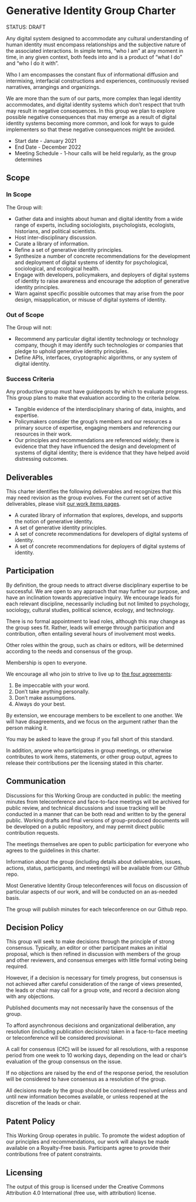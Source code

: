 # Generative Identity Group Charter

STATUS: DRAFT

Any digital system designed to accommodate any cultural understanding of human
identity must encompass relationships and the subjective nature of the
associated interactions. In simple terms, “who I am” at any moment in time, in
any given context, both feeds into and is a product of “what I do” and “who I do
it with”.

Who I am encompasses the constant flux of informational diffusion and
intermixing, interfacial constructions and experiences, continuously revised
narratives, arrangings and organizings.

We are more than the sum of our parts, more complex than legal identity
accommodates, and digital identity systems which don’t respect that truth may
result in negative consequences. In this group we plan to explore possible
negative consequences that may emerge as a result of digital identity systems
becoming more common, and look for ways to guide implementers so that these
negative consequences might be avoided.

* Start date - January 2021 
* End Date - December 2022 
* Meeting Schedule - 1-hour calls will be held regularly, as the group determines

## Scope

### In Scope
The Group will:
* Gather data and insights about human and digital identity from a wide range of
  experts, including sociologists, psychologists, ecologists, historians, and
  political scientists.
* Host inter-disciplinary discussion.
* Curate a library of information.
* Refine a set of generative identity principles.
* Synthesize a number of concrete recommendations for the development and
  deployment of digital systems of identity for psychological, sociological,
  and ecological health.
* Engage with developers, policymakers, and deployers of digital systems of
  identity to raise awareness and encourage the adoption of generative identity
  principles.
* Warn against specific possible outcomes that may arise from the poor design,
  misapplication, or misuse of digital systems of identity.

### Out of Scope
The Group will not:
* Recommend any particular digital identity technology or technology company,
  though it may identify such technologies or companies that pledge to uphold
  generative identity principles.
* Define APIs, interfaces, cryptographic algorithms, or any system of digital
  identity.

### Success Criteria
Any productive group must have guideposts by which to evaluate progress. This
group plans to make that evaluation according to the criteria below.
* Tangible evidence of the interdisciplinary sharing of data, insights, and
  expertise.
* Policymakers consider the group’s members and our resources a primary source
  of expertise, engaging members and referencing our resources in their work.
* Our principles and recommendations are referenced widely; there is evidence
  that they have influenced the design and development of systems of digital
  identity; there is evidence that they have helped avoid distressing outcomes.

## Deliverables
This charter identifies the following deliverables and recognizes that this may
need revision as the group evolves. For the current set of active deliverables,
please visit [our work items pages](https://github.com/generative-identity-group/gig-work-items).
* A curated library of information that explores, develops, and supports the
  notion of generative identity.
* A set of generative identity principles.
* A set of concrete recommendations for developers of digital systems of identity.
* A set of concrete recommendations for deployers of digital systems of identity.

## Participation
By definition, the group needs to attract diverse disciplinary expertise to be
successful. We are open to any approach that may further our purpose, and have
an inclination towards appreciative inquiry. We encourage leads for each
relevant discipline, necessarily including but not limited to psychology,
sociology, cultural studies, political science, ecology, and technology.

There is no formal appointment to lead roles, although this may change as the
group sees fit. Rather, leads will emerge through participation and
contribution, often entailing several hours of involvement most weeks.

Other roles within the group, such as chairs or editors, will be determined
according to the needs and consensus of the group.

Membership is open to everyone.

We encourage all who join to strive to live up to
[the four agreements](https://en.wikipedia.org/wiki/The_Four_Agreements):
1. Be impeccable with your word.
1. Don’t take anything personally.
1. Don’t make assumptions.
1. Always do your best.

By extension, we encourage members to be excellent to one another. We will have
disagreements, and we focus on the argument rather than the person making it.

You may be asked to leave the group if you fall short of this standard.

In addition, anyone who participates in group meetings, or otherwise contributes
to work items, statements, or other group output, agrees to release their
contributions per the licensing stated in this charter.

## Communication
Discussions for this Working Group are conducted in public: the meeting minutes
from teleconference and face-to-face meetings will be archived for public
review, and technical discussions and issue tracking will be conducted in a
manner that can be both read and written to by the general public. Working
drafts and final versions of group-produced documents will be developed on a
public repository, and may permit direct public contribution requests. 

The meetings themselves are open to public participation for everyone who agrees
to the guidelines in this charter.

Information about the group (including details about deliverables, issues,
actions, status, participants, and meetings) will be available from our Github
repo.

Most Generative Identity Group teleconferences will focus on discussion of
particular aspects of our work, and will be conducted on an as-needed basis.

The group will publish minutes for each teleconference on our Github repo.

## Decision Policy
This group will seek to make decisions through the principle of strong
consensus. Typically, an editor or other participant makes an initial proposal,
which is then refined in discussion with members of the group and other
reviewers, and consensus emerges with little formal voting being required.

However, if a decision is necessary for timely progress, but consensus is not
achieved after careful consideration of the range of views presented, the leads
or chair may call for a group vote, and record a decision along with any
objections.

Published documents may not necessarily have the consensus of the group.

To afford asynchronous decisions and organizational deliberation, any resolution
(including publication decisions) taken in a face-to-face meeting or
teleconference will be considered provisional.

A call for consensus (CfC) will be issued for all resolutions, with a response
period from one week to 10 working days, depending on the lead or chair’s
evaluation of the group consensus on the issue.

If no objections are raised by the end of the response period, the resolution
will be considered to have consensus as a resolution of the group.

All decisions made by the group should be considered resolved unless and until
new information becomes available, or unless reopened at the discretion of the
leads or chair.

## Patent Policy
This Working Group operates in public. To promote the widest adoption of our
principles and recommendations, our work will always be made available on a
Royalty-Free basis. Participants agree to provide their contributions free of
patent constraints.

## Licensing
The output of this group is licensed under the Creative Commons Attribution 4.0
International (free use, with attribution) license.

